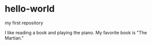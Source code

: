 # hello-world
my first repository

I like reading a book and playing the piano. 
My favorite book is "The Martian."
